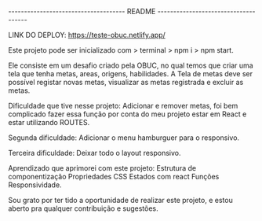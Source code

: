 ------------------------------------- README -------------------------------------

LINK DO DEPLOY: https://teste-obuc.netlify.app/

Este projeto pode ser inicializado com > terminal > npm i > npm start.

Ele consiste em um desafio criado pela OBUC, no qual temos que criar uma tela que tenha metas, areas, origens, habilidades.
A Tela de metas deve ser possível registar novas metas, visualizar as metas registrada e excluir as metas.

Dificuldade que tive nesse projeto:
Adicionar e remover metas, foi bem complicado fazer essa função por conta do meu projeto estar em React e estar utilizando ROUTES.

Segunda dificuldade: Adicionar o menu hamburguer para o responsivo.

Terceira dificuldade: Deixar todo o layout responsivo.

Aprendizado que aprimorei com este projeto:
Estrutura de componentização
Propriedades CSS
Estados com react
Funções
Responsividade.

Sou grato por ter tido a oportunidade de realizar este projeto, e estou aberto pra qualquer contribuição e  sugestões.
